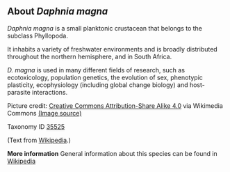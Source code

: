 **About *Daphnia magna***
-------------------------
*Daphnia magna* is a small planktonic crustacean that belongs to the 
subclass Phyllopoda.

It inhabits a variety of freshwater environments and is broadly distributed throughout the northern hemisphere, and in South Africa.

*D. magna* is used in many different fields of research, such as ecotoxicology, population genetics, the evolution of sex, phenotypic plasticity, ecophysiology (including global change biology) and host-parasite interactions.


Picture credit: [Creative Commons Attribution-Share Alike 4.0](https://creativecommons.org/licenses/by-sa/4.0) via Wikimedia Commons [(Image source)](https://en.wikipedia.org/wiki/File:Daphnia_magna_asexual.jpg)

Taxonomy ID [35525](https://www.uniprot.org/taxonomy/35525)

(Text from [Wikipedia](https://en.wikipedia.org/).)

**More information**
General information about this species can be found in [Wikipedia](https://en.wikipedia.org/wiki/Daphnia_magna)

